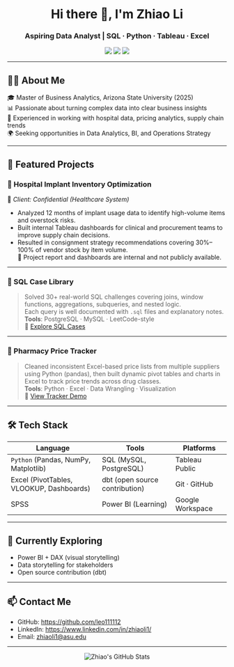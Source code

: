 <h1 align="center">Hi there 👋, I'm Zhiao Li</h1>
<h3 align="center">Aspiring Data Analyst | SQL · Python · Tableau · Excel</h3>

<p align="center">
  <a href="mailto:zhiaoli1@asu.edu"><img src="https://img.shields.io/badge/Email-zhiaoli1%40asu.edu-blue?style=flat-square&logo=gmail"></a>
  <a href="https://github.com/leo111112"><img src="https://img.shields.io/github/followers/leo111112?label=GitHub&style=social"></a>
  <a href="https://www.linkedin.com/in/zhiaoli1"><img src="https://img.shields.io/badge/LinkedIn-Zhiao%20Li-blue?style=flat-square&logo=linkedin"></a>
</p>

---

## 👩‍💻 About Me

🎓 Master of Business Analytics, Arizona State University (2025)  
📊 Passionate about turning complex data into clear business insights  
🚀 Experienced in working with hospital data, pricing analytics, supply chain trends  
🌍 Seeking opportunities in Data Analytics, BI, and Operations Strategy  

---

## 📂 Featured Projects

### 🏥 Hospital Implant Inventory Optimization  
📍 *Client: Confidential (Healthcare System)*  
- Analyzed 12 months of implant usage data to identify high-volume items and overstock risks.  
- Built internal Tableau dashboards for clinical and procurement teams to improve supply chain decisions.  
- Resulted in consignment strategy recommendations covering 30%–100% of vendor stock by item volume.  
🚫 Project report and dashboards are internal and not publicly available.

---

### 🧠 SQL Case Library
> Solved 30+ real-world SQL challenges covering joins, window functions, aggregations, subqueries, and nested logic.  
Each query is well documented with `.sql` files and explanatory notes.  
**Tools**: PostgreSQL · MySQL · LeetCode-style  
🔗 [Explore SQL Cases](https://github.com/leo111112/sql-practice)

---

### 💊 Pharmacy Price Tracker
> Cleaned inconsistent Excel-based price lists from multiple suppliers using Python (pandas), then built dynamic pivot tables and charts in Excel to track price trends across drug classes.  
**Tools**: Python · Excel · Data Wrangling · Visualization  
🔗 [View Tracker Demo](https://github.com/leo111112/pharmacy-pricing)

---

## 🛠 Tech Stack

| Language | Tools | Platforms |
|----------|-------|-----------|
| `Python` (Pandas, NumPy, Matplotlib) | SQL (MySQL, PostgreSQL) | Tableau Public |
| Excel (PivotTables, VLOOKUP, Dashboards) | dbt (open source contribution) | Git · GitHub |
| SPSS | Power BI (Learning) | Google Workspace |

---

## 🧪 Currently Exploring

- Power BI + DAX (visual storytelling)
- Data storytelling for stakeholders
- Open source contribution (dbt)

---

## 📫 Contact Me

- GitHub: https://github.com/leo111112
- LinkedIn: https://www.linkedin.com/in/zhiaoli1/
- Email: zhiaoli1@asu.edu


---

<p align="center">
  <img src="https://github-readme-stats.vercel.app/api?username=leo111112&show_icons=true&theme=calm" alt="Zhiao's GitHub Stats" />
</p>
